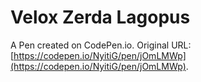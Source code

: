# Velox Zerda Lagopus

A Pen created on CodePen.io. Original URL: [https://codepen.io/NyitiG/pen/jOmLMWp](https://codepen.io/NyitiG/pen/jOmLMWp).


